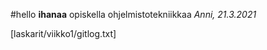 #hello
**ihanaa** opiskella ohjelmistotekniikkaa
*Anni, 21.3.2021*

[laskarit/viikko1/gitlog.txt]



